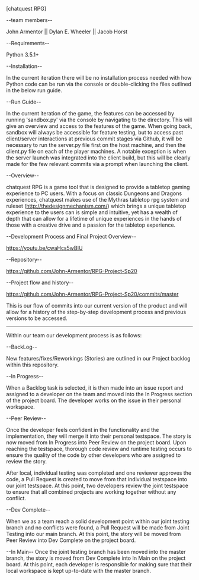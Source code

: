 [chatquest RPG]

--team members--

John Armentor ||
Dylan E. Wheeler ||
Jacob Horst

--Requirements--

Python 3.5.1+

--Installation--

In the current iteration there will be no installation process needed with how Python code can be run via the console or double-clicking the files outlined in the below run guide.

--Run Guide--

In the current iteration of the game, the features can be accessed by running 'sandbox.py' via the console by navigating to the directory.  This will give an overview and access to the features of the game.  When going back, sandbox will always be accessible for feature testing, but to access past client/server interactions at previous commit stages via Github, it will be necessary to run the server.py file first on the host machine, and then the client.py file on each of the player machines.  A notable exception is when the server launch was integrated into the client build, but this will be clearly made for the few relevant commits via a prompt when launching the client.

--Overview--

chatquest RPG is a game tool that is designed to provide a tabletop gaming experience to PC users.  With a focus on classic Dungeons and Dragons experiences, chatquest makes use of the Mythras tabletop rpg system and ruleset (http://thedesignmechanism.com/) which brings a unique tabletop experience to the users can is simple and intuitive, yet has a wealth of depth that can allow for a lifetime of unique experiences in the hands of those with a creative drive and a passion for the tabletop experience.

--Development Process and Final Project Overview--

https://youtu.be/cwaHcs5wBIU

--Repository--

https://github.com/John-Armentor/RPG-Project-Sp20

--Project flow and history--

https://github.com/John-Armentor/RPG-Project-Sp20/commits/master

This is our flow of commits into our current version of the product and will allow for a history of the step-by-step development process and previous versions to be accessed.

----

Within our team our development process is as follows:

--BackLog--

New features/fixes/Reworkings (Stories) are outlined in our Project backlog within this repository.  

--In Progress--

When a Backlog task is selected, it is then made into an issue report and assigned to a developer on the team and moved into the In Progress section of the project board.  The developer works on the issue in their personal workspace.

--Peer Review--

Once the developer feels confident in the functionality and the implementation, they will merge it into their personal testspace.  The story is now moved from In Progress into Peer Review on the project board.  Upon reaching the testspace, thorough code review and runtime testing occurs to ensure the quality of the code by other developers who are assigned to review the story. 

After local, individual testing was completed and one reviewer approves the code, a Pull Request is created to move from that individual testspace into our joint testspace.  At this point, two developers review the joint testspace to ensure that all combined projects are working together without any conflict.

--Dev Complete--

When we as a team reach a solid development point within our joint testing branch and no conflicts were found, a Pull Request will be made from Joint Testing into our main branch.  At this point, the story will be moved from Peer Review into Dev Complete on the project board.

--In Main--
Once the joint testing branch has been moved into the master branch, the story is moved from Dev Complete into In Main on the project board.  At this point, each developer is responsible for making sure that their local workspace is kept up-to-date with the master branch.
